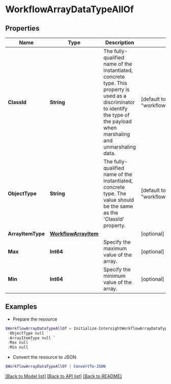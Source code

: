 # WorkflowArrayDataTypeAllOf
## Properties

Name | Type | Description | Notes
------------ | ------------- | ------------- | -------------
**ClassId** | **String** | The fully-qualified name of the instantiated, concrete type. This property is used as a discriminator to identify the type of the payload when marshaling and unmarshaling data. | [default to "workflow.ArrayDataType"]
**ObjectType** | **String** | The fully-qualified name of the instantiated, concrete type. The value should be the same as the &#39;ClassId&#39; property. | [default to "workflow.ArrayDataType"]
**ArrayItemType** | [**WorkflowArrayItem**](WorkflowArrayItem.md) |  | [optional] 
**Max** | **Int64** | Specify the maximum value of the array. | [optional] 
**Min** | **Int64** | Specify the minimum value of the array. | [optional] 

## Examples

- Prepare the resource
```powershell
$WorkflowArrayDataTypeAllOf = Initialize-IntersightWorkflowArrayDataTypeAllOf  -ClassId null `
 -ObjectType null `
 -ArrayItemType null `
 -Max null `
 -Min null
```

- Convert the resource to JSON
```powershell
$WorkflowArrayDataTypeAllOf | ConvertTo-JSON
```

[[Back to Model list]](../README.md#documentation-for-models) [[Back to API list]](../README.md#documentation-for-api-endpoints) [[Back to README]](../README.md)


